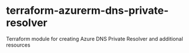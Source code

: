 # terraform-azurerm-dns-private-resolver
Terraform module for creating Azure DNS Private Resolver and additional resources
